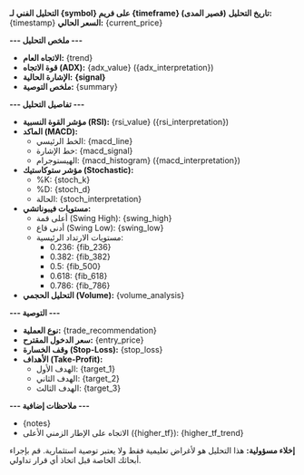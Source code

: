 **التحليل الفني لـ {symbol} على فريم {timeframe} (قصير المدى)**
**تاريخ التحليل:** {timestamp}
**السعر الحالي:** {current_price}

**--- ملخص التحليل ---**
*   **الاتجاه العام:** {trend}
*   **قوة الاتجاه (ADX):** {adx_value} ({adx_interpretation})
*   **الإشارة الحالية:** **{signal}**
*   **ملخص التوصية:** {summary}

**--- تفاصيل التحليل ---**
*   **مؤشر القوة النسبية (RSI):** {rsi_value} ({rsi_interpretation})
*   **الماكد (MACD):**
    *   الخط الرئيسي: {macd_line}
    *   خط الإشارة: {macd_signal}
    *   الهيستوجرام: {macd_histogram} ({macd_interpretation})
*   **مؤشر ستوكاستيك (Stochastic):**
    *   %K: {stoch_k}
    *   %D: {stoch_d}
    *   الحالة: {stoch_interpretation}
*   **مستويات فيبوناتشي:**
    *   أعلى قمة (Swing High): {swing_high}
    *   أدنى قاع (Swing Low): {swing_low}
    *   مستويات الارتداد الرئيسية:
        *   0.236: {fib_236}
        *   0.382: {fib_382}
        *   0.5: {fib_500}
        *   0.618: {fib_618}
        *   0.786: {fib_786}
*   **التحليل الحجمي (Volume):** {volume_analysis}

**--- التوصية ---**
*   **نوع العملية:** {trade_recommendation}
*   **سعر الدخول المقترح:** {entry_price}
*   **وقف الخسارة (Stop-Loss):** {stop_loss}
*   **الأهداف (Take-Profit):**
    *   الهدف الأول: {target_1}
    *   الهدف الثاني: {target_2}
    *   الهدف الثالث: {target_3}

**--- ملاحظات إضافية ---**
*   {notes}
*   الاتجاه على الإطار الزمني الأعلى ({higher_tf}): {higher_tf_trend}

**إخلاء مسؤولية:** هذا التحليل هو لأغراض تعليمية فقط ولا يعتبر توصية استثمارية. قم بإجراء أبحاثك الخاصة قبل اتخاذ أي قرار تداولي.